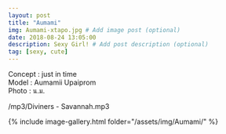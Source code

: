 ```yaml
---
layout: post
title: "Aumami"
img: Aumami-xtapo.jpg # Add image post (optional)
date: 2018-08-24 13:05:00
description: Sexy Girl! # Add post description (optional)
tag: [sexy, cute]
---
```

Concept : just in time  
Model : Aumamii Upaiprom   
Photo : น.ม.                    

/mp3/Diviners - Savannah.mp3

{% include image-gallery.html folder="/assets/img/Aumami/" %}
